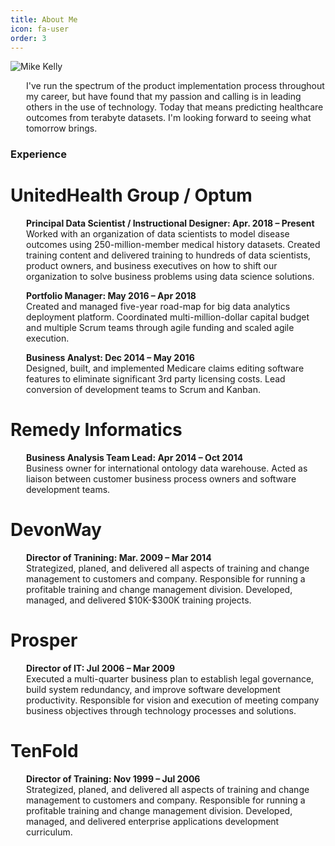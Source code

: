 ```yaml
---
title: About Me
icon: fa-user
order: 3
---
```


<head>
<style>
div.mike {text-align: left;
          margin-left: 25px;
         }
</style>
<head>

<img src="assets/images/pic08.jpg" alt="Mike Kelly" />

<p><div class="mike">
I've run the spectrum of the product implementation process throughout my career, but have found that my passion and calling is in leading others in the use of technology. Today that means predicting healthcare outcomes from terabyte datasets. I'm looking forward to seeing what tomorrow brings.</div></p>

<h3 align="left">Experience</h3>

<h1 align="left">UnitedHealth Group / Optum</h1>
<div class="mike">
<b>Principal Data Scientist / Instructional Designer: Apr. 2018 – Present</b><br>
Worked with an organization of data scientists to model disease outcomes using 250-million-member medical history datasets. Created training content and delivered training to hundreds of data scientists, product owners, and business executives on how to shift our organization to solve business problems using data science solutions.</div>

<p>
<div class="mike">
<b>Portfolio Manager: May 2016 – Apr 2018</b><br>
Created and managed five-year road-map for big data analytics deployment platform. Coordinated multi-million-dollar capital budget and multiple Scrum teams through agile funding and scaled agile execution.</div></p>

<p>
<div class="mike">
<b>Business Analyst: Dec 2014 – May 2016</b><br>
Designed, built, and implemented Medicare claims editing software features to eliminate significant 3rd party licensing costs. Lead conversion of development teams to Scrum and Kanban.</div></p>

<p>
<h1 align="left">Remedy Informatics</h1>
<div class="mike">
<b>Business Analysis Team Lead: Apr 2014 – Oct 2014</b><br>
Business owner for international ontology data warehouse. Acted as liaison between customer business process owners and software development teams.</div></p>

<p>
<h1 align="left">DevonWay</h1>
<div class="mike">
<b>Director of Tranining: Mar. 2009 – Mar 2014</b><br>
Strategized, planed, and delivered all aspects of training and change management to customers and company. Responsible for running a profitable training and change management division. Developed, managed, and delivered $10K-$300K training projects.</div></p>

<p>
<h1 align="left">Prosper</h1>
<div class="mike">
<b>Director of IT: Jul 2006 – Mar 2009</b><br>
Executed a multi-quarter business plan to establish legal governance, build system redundancy, and improve software development productivity.
Responsible for vision and execution of meeting company business objectives through technology processes and solutions.</div></p>

<p>
<h1 align="left">TenFold</h1>
<div class="mike">
<b>Director of Training: Nov 1999 – Jul 2006</b><br>
Strategized, planed, and delivered all aspects of training and change management to customers and company. Responsible for running a profitable training and change management division. Developed, managed, and delivered enterprise applications development curriculum.</div></p>